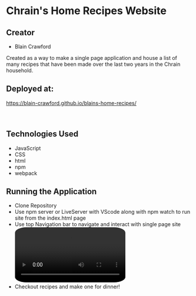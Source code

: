 # Chrain's Home Recipes Website
## Creator
  - Blain Crawford

Created as a way to make a single page application and house a list of many recipes that have been made over the last two years in the Chrain household.

## Deployed at:
https://blain-crawford.github.io/blains-home-recipes/
<br><br><br>
## Technologies Used
  - JavaScript
  - CSS
  - html
  - npm
  - webpack

## Running the Application
  - Clone Repository
  - Use npm server or LiveServer with VScode along with npm watch to run site from the index.html page
  - Use top Navigation bar to navigate and interact with single page site
  <video src="./src/images/chrain-site.mov" style=" width: 300px; border-radius: 10%;" autoplay loop></video>
  - Checkout recipes and make one for dinner!